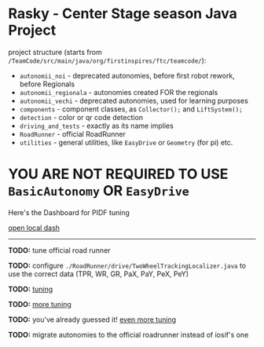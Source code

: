 # Rasky - Center Stage season Java Project

project structure (starts from `/TeamCode/src/main/java/org/firstinspires/ftc/teamcode/`):
- `autonomii_noi` - deprecated autonomies, before first robot rework, before Regionals
- `autonomii_regionala` - autonomies created FOR the regionals
- `autonomii_vechi` - deprecated autonomies, used for learning purposes
- `components` - component classes, as `Collector();` and `LiftSystem();`
- `detection` - color or qr code detection
- `driving_and_tests` - exactly as its name implies
- `RoadRunner` - official RoadRunner
- `utilities` - general utilities, like `EasyDrive` or `Geometry` (for pi) etc.

# YOU ARE NOT REQUIRED TO USE `BasicAutonomy` OR `EasyDrive`

Here's the Dashboard for PIDF tuning

[open local dash](http://192.168.43.1:8080/dash)

---
**TODO:** tune official road runner

**TODO:** configure `./RoadRunner/drive/TwoWheelTrackingLocalizer.java` to use the correct data 
(TPR, WR, GR, PaX, PaY, PeX, PeY)

**TODO:** [tuning](https://learnroadrunner.com/dead-wheels.html#tuning-two-wheel)

**TODO:** [more tuning](https://learnroadrunner.com/feedforward-tuning.html#tuning)

**TODO:** you've already guessed it! 
[even more tuning](https://learnroadrunner.com/straight-test.html#tuning-lateral-multiplier-dead-wheels)


**TODO:** migrate autonomies to the official roadrunner instead of iosif's one
